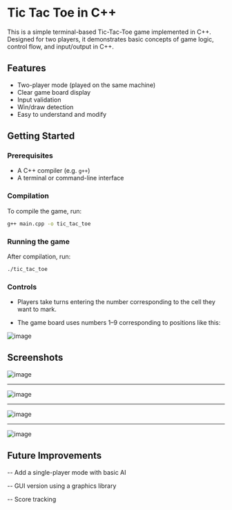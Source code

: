 # Tic Tac Toe in C++

This is a simple terminal-based Tic-Tac-Toe game implemented in C++. Designed for two players, it demonstrates basic concepts of game logic, control flow, and input/output in C++.

## Features

- Two-player mode (played on the same machine)
- Clear game board display
- Input validation
- Win/draw detection
- Easy to understand and modify

## Getting Started

### Prerequisites

- A C++ compiler (e.g. `g++`)
- A terminal or command-line interface

### Compilation

To compile the game, run:

```bash
g++ main.cpp -o tic_tac_toe
```

### Running the game

After compilation, run: 
```bash
./tic_tac_toe
```

### Controls
- Players take turns entering the number corresponding to the cell they want to mark.

- The game board uses numbers 1–9 corresponding to positions like this:

![image](https://github.com/user-attachments/assets/a823d888-c39a-49a4-a4fb-5691a4c596d1)

## Screenshots

![image](https://github.com/user-attachments/assets/d914400c-a8f3-491f-8940-529ff994878c) 

---

![image](https://github.com/user-attachments/assets/582df1ef-92f2-46f3-afbd-4807a50a16b5)

---

![image](https://github.com/user-attachments/assets/5a7f69c0-30c6-4179-ae1a-6113f3dd3bd7)

---

![image](https://github.com/user-attachments/assets/68ada9de-9ea8-4b1b-8133-35cfa3ae517f)

## Future Improvements
-- Add a single-player mode with basic AI

-- GUI version using a graphics library

-- Score tracking

